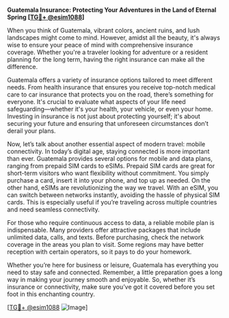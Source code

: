 **Guatemala Insurance: Protecting Your Adventures in the Land of Eternal Spring [[TG💪+ @esim1088](https://t.me/s/esim1088)]**

When you think of Guatemala, vibrant colors, ancient ruins, and lush landscapes might come to mind. However, amidst all the beauty, it's always wise to ensure your peace of mind with comprehensive insurance coverage. Whether you're a traveler looking for adventure or a resident planning for the long term, having the right insurance can make all the difference.

Guatemala offers a variety of insurance options tailored to meet different needs. From health insurance that ensures you receive top-notch medical care to car insurance that protects you on the road, there’s something for everyone. It's crucial to evaluate what aspects of your life need safeguarding—whether it's your health, your vehicle, or even your home. Investing in insurance is not just about protecting yourself; it's about securing your future and ensuring that unforeseen circumstances don’t derail your plans.

Now, let’s talk about another essential aspect of modern travel: mobile connectivity. In today’s digital age, staying connected is more important than ever. Guatemala provides several options for mobile and data plans, ranging from prepaid SIM cards to eSIMs. Prepaid SIM cards are great for short-term visitors who want flexibility without commitment. You simply purchase a card, insert it into your phone, and top up as needed. On the other hand, eSIMs are revolutionizing the way we travel. With an eSIM, you can switch between networks instantly, avoiding the hassle of physical SIM cards. This is especially useful if you’re traveling across multiple countries and need seamless connectivity.

For those who require continuous access to data, a reliable mobile plan is indispensable. Many providers offer attractive packages that include unlimited data, calls, and texts. Before purchasing, check the network coverage in the areas you plan to visit. Some regions may have better reception with certain operators, so it pays to do your homework.

Whether you’re here for business or leisure, Guatemala has everything you need to stay safe and connected. Remember, a little preparation goes a long way in making your journey smooth and enjoyable. So, whether it’s insurance or connectivity, make sure you’ve got it covered before you set foot in this enchanting country.

[[TG💪+ @esim1088](https://t.me/s/esim1088) ![Image](https://i.postimg.cc/Y0z9fWf4/image.png)]